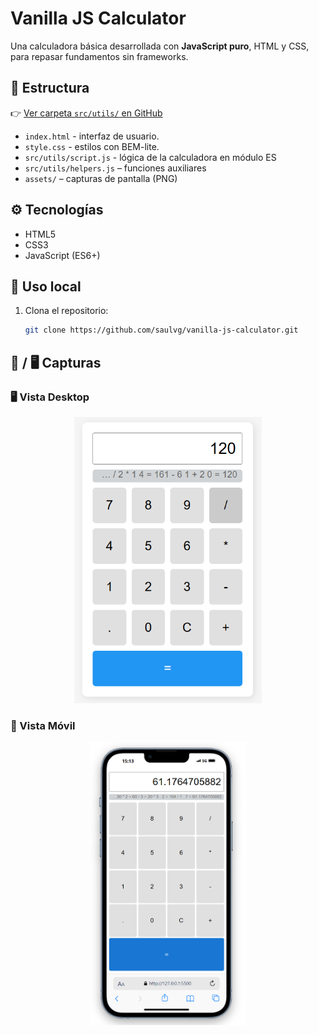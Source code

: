 # Vanilla JS Calculator

Una calculadora básica desarrollada con **JavaScript puro**, HTML y CSS, para repasar fundamentos sin frameworks.

## 📂 Estructura

👉 [Ver carpeta `src/utils/` en GitHub](https://github.com/saulvg/vanilla-js-calculator/tree/main)

- `index.html` - interfaz de usuario.
- `style.css` - estilos con BEM-lite.
- `src/utils/script.js` - lógica de la calculadora en módulo ES
- `src/utils/helpers.js` – funciones auxiliares
- `assets/` – capturas de pantalla (PNG)

## ⚙️ Tecnologías

- HTML5
- CSS3
- JavaScript (ES6+)

## 🚀 Uso local

1. Clona el repositorio:
   ```bash
   git clone https://github.com/saulvg/vanilla-js-calculator.git
   ```

## 📱 / 🖥️ Capturas

### 🖥️ Vista Desktop

<p align="center"> <img src="assets/screenshotDesktop.png" alt="Calculadora en vista desktop" width="300px" /> </p>

### 📱 Vista Móvil

<p align="center"> <img src="assets/screenshotMobile.png" alt="Calculadora en vista móvil" width="250px" /> </p>
